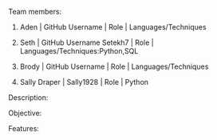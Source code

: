 Team members:

  1. Aden | GitHub Username | Role | Languages/Techniques
  
  2. Seth | GitHub Username Setekh7 | Role | Languages/Techniques:Python,SQL
  
  3. Brody | GitHub Username | Role | Languages/Techniques
  
  4. Sally Draper | Sally1928 | Role | Python


Description:

Objective:

Features:
 
